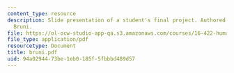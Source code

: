 ```yaml
---
content_type: resource
description: Slide presentation of a student's final project. Authored by Sylvain
  Bruni.
file: https://ol-ocw-studio-app-qa.s3.amazonaws.com/courses/16-422-human-supervisory-control-of-automated-systems-spring-2004/94a0294473be1eb0185f5fbbbd489d57_bruni.pdf
file_type: application/pdf
resourcetype: Document
title: bruni.pdf
uid: 94a02944-73be-1eb0-185f-5fbbbd489d57
---
```

